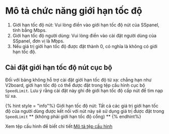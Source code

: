 # Mô tả chức năng giới hạn tốc độ

1. Giới hạn tốc độ nút: Vui lòng điền vào giới hạn tốc độ nút của SSpanel, tính bằng Mbps.
2. Giới hạn tốc độ người dùng: Vui lòng điền vào cài đặt người dùng của SSpanel, đơn vị là Mbps.
3. Nếu giá trị giới hạn tốc độ được đặt thành 0, có nghĩa là không có giới hạn tốc độ.

## Cài đặt giới hạn tốc độ nút cục bộ

Đối với bảng không hỗ trợ cài đặt giới hạn tốc độ từ xa: chẳng hạn như V2board, giới hạn tốc độ có thể được đặt trong tệp cấu hình cục bộ `SpeedLimit`. Lưu ý rằng cài đặt này ghi đè giới hạn tốc độ cấp nút để tìm nạp từ xa.

{% hint style = "info"%}
Giới hạn tốc độ nút: Tất cả các giá trị giới hạn tốc độ của người dùng được kết nối với nút này sẽ sử dụng giá trị được đặt trong `SpeedLimit` ** (không phải giới hạn tốc độ cổng) **
{% endhint%}

Xem tệp cấu hình để biết chi tiết:[Mô tả tệp cấu hình](../config-AikoXrayR/config.md#mian-ban-dui-jie-pei-zhi)

